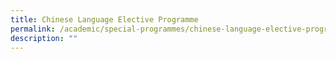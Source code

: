 ```yaml
---
title: Chinese Language Elective Programme
permalink: /academic/special-programmes/chinese-language-elective-programme/
description: ""
---
```

